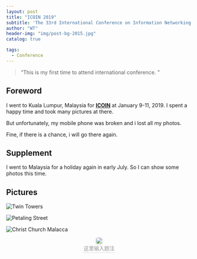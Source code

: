 ```yaml
---
layout: post
title: "ICOIN 2019"
subtitle: 'The 33rd International Conference on Information Networking (ICOIN 2019).'
author: "WT"
header-img: "img/post-bg-2015.jpg"
catalog: true

tags:
  - Conference
---
```


> “This is my first time to attend international conference. ”

## Foreword

I went to Kuala Lumpur, Malaysia for [**ICOIN**](http://icoin.org/) at January 9-11, 2019. I spent a happy time and took many pictures at there.

But unfortunately, my mobile phone was broken and i lost all my photos.

Fine, if there is a chance, i will go there again.


## Supplement

I went to Malaysia for a holiday again in early July. So I can show some photos this time.


## Pictures

![Twin Towers](https://raw.githubusercontent.com/zhouwt612/zhouwt612.github.io/master/_posts/Photos/2019-08-24/IMG_20190710_221111.jpg)


![Petaling Street](https://raw.githubusercontent.com/zhouwt612/zhouwt612.github.io/master/_posts/Photos/2019-08-24/IMG_20190710_204329.jpg)

![Christ Church Malacca](https://github.com/zhouwt612/zhouwt612.github.io/blob/master/_posts/Photos/2019-08-24/IMG_20190714_144831.jpg)

<center>
    <img style="border-radius: 0.3125em;
    box-shadow: 0 2px 4px 0 rgba(34,36,38,.12),0 2px 10px 0 rgba(34,36,38,.08);" 
    src="https://github.com/zhouwt612/zhouwt612.github.io/blob/master/_posts/Photos/2019-08-24/IMG_20190714_144831.jpg">
    <br>
    <div style="color:orange; border-bottom: 1px solid #d9d9d9;
    display: inline-block;
    color: #999;
    padding: 2px;">这里输入题注</div>
</center>


